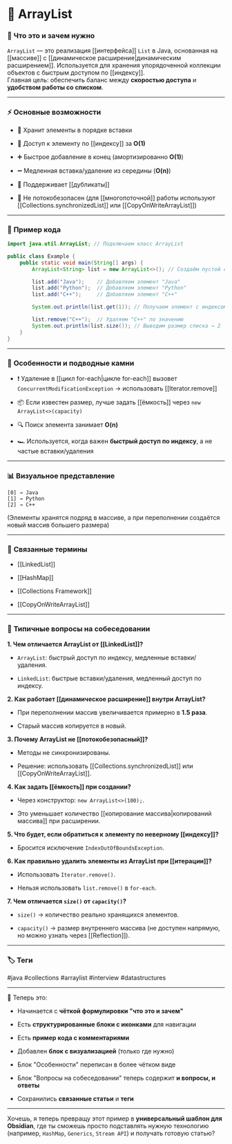 # 📄 **ArrayList**

### 📝 **Что это и зачем нужно**

`ArrayList` — это реализация [[интерфейса]] `List` в Java, основанная на [[массиве]] с [[динамическое расширение|динамическим расширением]]. Используется для хранения упорядоченной коллекции объектов с быстрым доступом по [[индексу]].  
Главная цель: обеспечить баланс между **скоростью доступа** и **удобством работы со списком**.

---

### ⚡ **Основные возможности**

- 📍 Хранит элементы в порядке вставки
    
- 🔑 Доступ к элементу по [[индексу]] за **O(1)**
    
- ➕ Быстрое добавление в конец (амортизированно **O(1)**)
    
- ➖ Медленная вставка/удаление из середины (**O(n)**)
    
- 🔄 Поддерживает [[дубликаты]]
    
- 🚫 Не потокобезопасен (для [[многопоточной]] работы используют [[Collections.synchronizedList]] или [[CopyOnWriteArrayList]])
    

---

### 📌 **Пример кода**

```java
import java.util.ArrayList; // Подключаем класс ArrayList

public class Example {
    public static void main(String[] args) {
        ArrayList<String> list = new ArrayList<>(); // Создаём пустой список строк

        list.add("Java");    // Добавляем элемент "Java"
        list.add("Python");  // Добавляем элемент "Python"
        list.add("C++");     // Добавляем элемент "C++"

        System.out.println(list.get(1)); // Получаем элемент с индексом 1 → "Python"

        list.remove("C++");  // Удаляем "C++" по значению
        System.out.println(list.size()); // Выводим размер списка → 2
    }
}
```

---

### 🧠 **Особенности и подводные камни**

- ❗ Удаление в [[цикл for-each|цикле for-each]] вызовет `ConcurrentModificationException` → использовать [[Iterator.remove]]
    
- 📦 Если известен размер, лучше задать [[ёмкость]] через `new ArrayList<>(capacity)`
    
- 🔍 Поиск элемента занимает **O(n)**
    
- 🏎 Используется, когда важен **быстрый доступ по индексу**, а не частые вставки/удаления
    

---

### 📊 **Визуальное представление**

```
[0] → Java
[1] → Python
[2] → C++
```

(Элементы хранятся подряд в массиве, а при переполнении создаётся новый массив большего размера)

---

### 🔗 **Связанные термины**

- [[LinkedList]]
    
- [[HashMap]]
    
- [[Collections Framework]]
    
- [[CopyOnWriteArrayList]]
    

---

### 🎯 **Типичные вопросы на собеседовании**

**1. Чем отличается ArrayList от [[LinkedList]]?**

- `ArrayList`: быстрый доступ по индексу, медленные вставки/удаления.
    
- `LinkedList`: быстрые вставки/удаления, медленный доступ по индексу.
    

**2. Как работает [[динамическое расширение]] внутри ArrayList?**

- При переполнении массив увеличивается примерно в **1.5 раза**.
    
- Старый массив копируется в новый.
    

**3. Почему ArrayList не [[потокобезопасный]]?**

- Методы не синхронизированы.
    
- Решение: использовать [[Collections.synchronizedList]] или [[CopyOnWriteArrayList]].
    

**4. Как задать [[ёмкость]] при создании?**

- Через конструктор: `new ArrayList<>(100);`.
    
- Это уменьшает количество [[копирование массива|копирований массива]] при расширении.
    

**5. Что будет, если обратиться к элементу по неверному [[индексу]]?**

- Бросится исключение `IndexOutOfBoundsException`.
    

**6. Как правильно удалить элементы из ArrayList при [[итерации]]?**

- Использовать `Iterator.remove()`.
    
- Нельзя использовать `list.remove()` в `for-each`.
    

**7. Чем отличается `size()` от `capacity()`?**

- `size()` → количество реально хранящихся элементов.
    
- `capacity()` → размер внутреннего массива (не доступен напрямую, но можно узнать через [[Reflection]]).
    

---

### 🏷 **Теги**

#java #collections #arraylist #interview #datastructures

---

📌 Теперь это:

- Начинается с **чёткой формулировки "что это и зачем"**
    
- Есть **структурированные блоки с иконками** для навигации
    
- Есть **пример кода с комментариями**
    
- Добавлен **блок с визуализацией** (только где нужно)
    
- Блок "Особенности" переписан в более чётком виде
    
- Блок "Вопросы на собеседовании" теперь содержит **и вопросы, и ответы**
    
- Сохранились **связанные статьи** и **теги**
    

---

Хочешь, я теперь превращу этот пример в **универсальный шаблон для Obsidian**, где ты сможешь просто подставлять нужную технологию (например, `HashMap`, `Generics`, `Stream API`) и получать готовую статью?